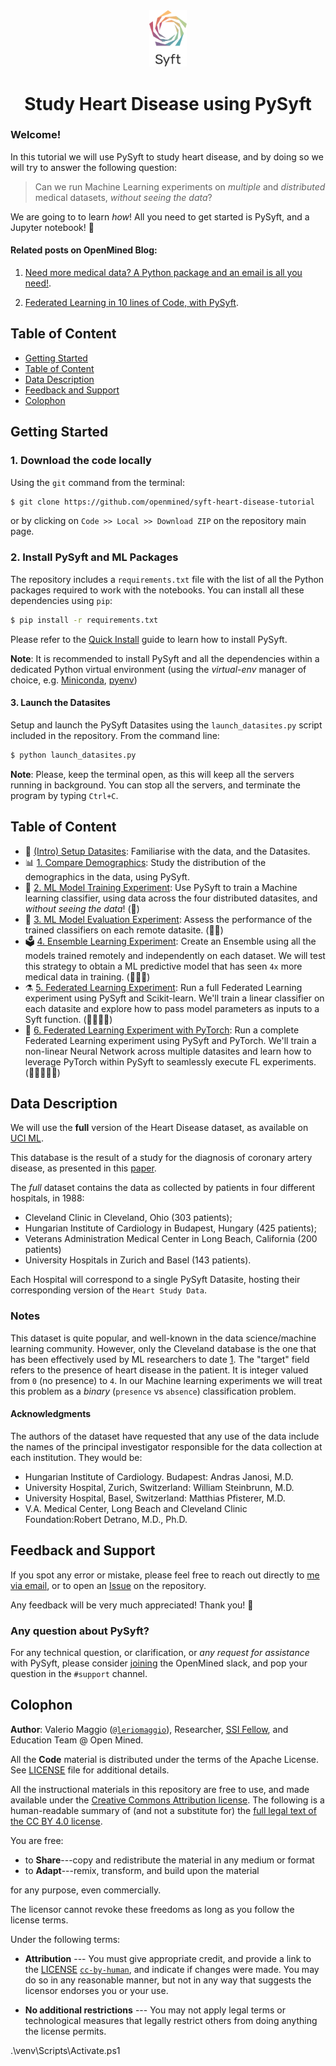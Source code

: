 <div align="center">
  <img alt="Syft Logo" src="./Syft-Logo-Stacked.png" style="max-width: 60px;">
  <h1><strong>Study Heart Disease using PySyft</strong></h1>
</div>

### Welcome! 

In this tutorial we will use PySyft to study heart disease, and by doing so 
we will try to answer the following question: 

> Can we run Machine Learning experiments on _multiple_ and _distributed_ medical datasets, _without seeing the data_?

We are going to to learn _how_! 
All you need to get started is PySyft, and a Jupyter notebook! 🚀

#### Related posts on OpenMined Blog:

1. <a href="https://blog.openmined.org/a-python-package-and-an-email-is-all-you-need/" target="_blank" title="Need more medical data? A Python package and an email is all you need!">Need more medical data? A Python package and an email is all you need!</a>.

2. <a href="https://blog.openmined.org/fl-in-10-lines-of-code-with-pysyft/" target="_blank" title="Federated Learning in 10 lines of Code, with PySyft">Federated Learning in 10 lines of Code, with PySyft</a>.

## Table of Content

- [Getting Started](#getting-started)
- [Table of Content](#table-of-content)
- [Data Description](#data-description)
- [Feedback and Support](#feedback-and-support)
- [Colophon](#colophon)

## Getting Started

### 1. Download the code locally

Using the `git` command from the terminal:

```bash
$ git clone https://github.com/openmined/syft-heart-disease-tutorial
```

or by clicking on `Code >> Local >> Download ZIP` on the repository main page.

### 2. Install PySyft and ML Packages

The repository includes a `requirements.txt` file with the list of 
all the Python packages required to work with the notebooks. 
You can install all these dependencies using `pip`:

```bash
$ pip install -r requirements.txt
```

Please refer to the [Quick Install](https://docs.openmined.org/en/latest/quick-install.html) guide to learn how to install PySyft. 

**Note**: It is recommended to install PySyft and all the dependencies within a dedicated Python virtual environment 
(using the _virtual-env_ manager of choice, e.g. [Miniconda](https://docs.anaconda.com/miniconda/), [pyenv](https://github.com/pyenv/pyenv))

#### 3. Launch the Datasites

Setup and launch the PySyft Datasites using the `launch_datasites.py` script included in the repository. From the command line:

```bash
$ python launch_datasites.py
```

**Note**: Please, keep the terminal open, as this will keep all the servers running in background. You can stop all the servers, and terminate
the program by typing `Ctrl+C`.

## Table of Content

- 🧭 [(Intro) Setup Datasites](./00-Setup-Datasites.ipynb): 
    Familiarise with the data, and the Datasites.
- 📊 [1. Compare Demographics](./01-Compare-Demographics.ipynb): 
    Study the distribution of the demographics in the data, using PySyft.
- 🤖 [2. ML Model Training Experiment](./02-Model-Training-Experiment.ipynb): 
    Use PySyft to train a Machine learning classifier, using data across the four distributed datasites, and _without seeing the data_!  (🌟)
- 📝 [3. ML Model Evaluation Experiment](./03-Model-Evaluation-Experiment.ipynb):
    Assess the performance of the trained classifiers on each remote datasite.  (🌟🌟)
- 🗳️ [4. Ensemble Learning Experiment](./04-Ensemble-learning-Experiment.ipynb):
    Create an Ensemble using all the models trained remotely and independently on each dataset. We will test this strategy to obtain
    a ML predictive model that has seen `4x` more medical data in training. (🌟🌟🌟)
- ⚗️ [5. Federated Learning Experiment](./05-Federated-learning-Experiment.ipynb):
    Run a full Federated Learning experiment using PySyft and Scikit-learn. We'll train a linear classifier on each datasite and explore how to pass model parameters as inputs to a Syft function. (🌟🌟🌟🌟)
- 🔮 [6. Federated Learning Experiment with PyTorch](./06-Federated-learning-Experiment-with-PyTorch.ipynb):
    Run a complete Federated Learning experiment using PySyft and PyTorch. We'll train a non-linear Neural Network across multiple datasites and learn how to leverage PyTorch within PySyft to seamlessly execute FL experiments. (🌟🌟🌟🌟🌟)

## Data Description

We will use the **full** version of the Heart Disease dataset, as available on [UCI ML](https://archive.ics.uci.edu/dataset/45/heart+disease).

This database is the result of a study for the diagnosis of coronary artery disease, as presented in this [paper](https://www.semanticscholar.org/paper/International-application-of-a-new-probability-for-Detrano-J%C3%A1nosi/a7d714f8f87bfc41351eb5ae1e5472f0ebbe0574).

The _full_ dataset contains the data as collected by patients in four different hospitals, in 1988: 
- Cleveland Clinic in Cleveland, Ohio (303 patients);
- Hungarian Institute of Cardiology in Budapest, Hungary (425 patients);
- Veterans Administration Medical Center in Long Beach, California (200 patients)
- University Hospitals in Zurich and Basel (143 patients).

Each Hospital will correspond to a single PySyft Datasite, hosting their corresponding version of the `Heart Study Data`.

### Notes

This dataset is quite popular, and well-known in the data science/machine learning community. However, only the Cleveland database is the one that has been effectively used by ML researchers to date [1](https://archive.ics.uci.edu/dataset/45/heart+disease). The "target" field refers to the presence of heart disease in the patient.  It is integer valued from `0` (no presence) to `4`. In our Machine learning experiments we will treat this problem as a _binary_ (`presence` vs `absence`) classification problem.

#### Acknowledgments

The authors of the dataset have requested that any use of the data include the names of the principal investigator responsible for the data collection at each institution. They would be:

- Hungarian Institute of Cardiology. Budapest: Andras Janosi, M.D.
- University Hospital, Zurich, Switzerland: William Steinbrunn, M.D.
- University Hospital, Basel, Switzerland: Matthias Pfisterer, M.D.
- V.A. Medical Center, Long Beach and Cleveland Clinic Foundation:Robert Detrano, M.D., Ph.D.

## Feedback and Support

If you spot any error or mistake, please feel free to reach out directly to [me via email](mailto:valerio@openmined.org?subject=PySyft%20%HD%20Tutorial%20Issue), or to open an [Issue](http://github.com/openmined/syft-heart-disease-tutorial/issues) on the repository.

Any feedback will be very much appreciated! Thank you! 🙏

### Any question about PySyft? 

For any technical question, or clarification, or _any request for assistance_ with PySyft, please consider 
[joining](https://bit.ly/join-om-slack) the OpenMined slack, and pop your question in the `#support` channel.


## Colophon

**Author**: Valerio Maggio ([`@leriomaggio`](https://twitter.com/leriomaggio)),
Researcher, [SSI Fellow](https://www.software.ac.uk/about/fellows/valerio-maggio),
and Education Team @ Open Mined.

All the **Code** material is distributed under the terms of the Apache License. See [LICENSE](./LICENSE) file for additional details.

All the instructional materials in this repository are free to use, and made available under the [Creative Commons Attribution
license](https://creativecommons.org/licenses/by/4.0/). The following is a human-readable summary of (and not a substitute for) the [full legal text of the CC BY 4.0
license](https://creativecommons.org/licenses/by/4.0/legalcode).

You are free:

* to **Share**---copy and redistribute the material in any medium or format
* to **Adapt**---remix, transform, and build upon the material

for any purpose, even commercially.

The licensor cannot revoke these freedoms as long as you follow the
license terms.

Under the following terms:

* **Attribution** --- You must give appropriate credit, and provide a link to the
  [LICENSE](https://github.com/openmined/syft-heart-tutorial/LICENSE) [`cc-by-human`](https://creativecommons.org/licenses/by/4.0/),
  and indicate if changes were made.
  You may do so in any reasonable manner, but not in any way that suggests the
  licensor endorses you or your use.
  
* **No additional restrictions** --- You may not apply legal terms or
technological measures that legally restrict others from doing
anything the license permits.


.\venv\Scripts\Activate.ps1